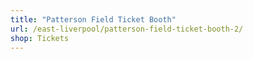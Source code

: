 ```yaml
---
title: "Patterson Field Ticket Booth"
url: /east-liverpool/patterson-field-ticket-booth-2/
shop: Tickets
---
```

